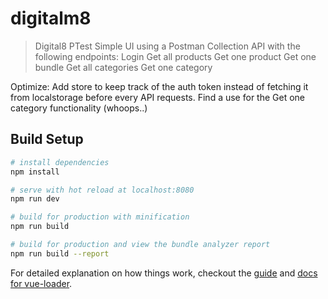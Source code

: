 # digitalm8

> Digital8 PTest
Simple UI using a Postman Collection API with the following endpoints:
  Login
  Get all products
  Get one product
  Get one bundle
  Get all categories
  Get one category

Optimize:
  Add store to keep track of the auth token instead of fetching it from localstorage
  before every API requests.
  Find a use for the Get one category functionality (whoops..)



## Build Setup

``` bash
# install dependencies
npm install

# serve with hot reload at localhost:8080
npm run dev

# build for production with minification
npm run build

# build for production and view the bundle analyzer report
npm run build --report
```

For detailed explanation on how things work, checkout the [guide](http://vuejs-templates.github.io/webpack/) and [docs for vue-loader](http://vuejs.github.io/vue-loader).
